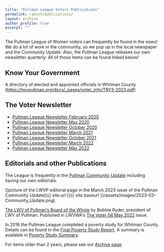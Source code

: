 ```yaml
---
title: "Pullman League Voters Publications"
permalink: /about/publications/
layout: archive
author_profile: true
excerpt: ""
---
```


The Pullman League of Women voters can frequently be found in the news! We do a lot of work in the community, so we pop up in the local newspaper and the Community Update. Also, the Pullman League releases our own newsletter quarterly. All of those items can be found linked below!

## Know Your Government

A directory of elected and appointed officials in Whitman County  (https://lwvpullman.org/docs/_pages/voter_info/TRY3-2023.pdf)

## The Voter Newsletter

* [Pullman League Newsletter February 2020](https://lwvpullman.org/assets/PDFs/VoterNewsletters/2020-2.pdf)
* [Pullman League Newsletter May 2020](https://lwvpullman.org/assets/PDFs/VoterNewsletters/2020-5.pdf)
* [Pullman League Newsletter October 2020](https://lwvpullman.org/assets/PDFs/VoterNewsletters/2020-10.pdf)
* [Pullman League Newsletter March 2021](https://lwvpullman.org/assets/PDFs/VoterNewsletters/2021-3.pdf)
* [Pullman League Newsletter October 2021](https://lwvpullman.org/assets/PDFs/VoterNewsletters/2021-10.pdf)
* [Pullman League Newsletter March 2022](https://lwvpullman.org/assets/PDFs/VoterNewsletters/2022-03.pdf)
* [Pullman League Newsletter May 2022](https://lwvpullman.org/assets/PDFs/VoterNewsletters/2022-5.pdf)


## Editorials and other Publications

The League is frequently in the [Pullman Community Update](https://pullmanchamber.com/live-in-pullman/pullman-community-update/) including having our own editorials.

![picture of the LWVP editorial page in the March 2023 issue of the Pullman Community Update]({{ site.url }}{{ site.baseurl }}/assets/images/2023-03-Community_Update.png)


[The LWV of Pullman’s Board of the Whole](https://lwvwa.org/page-18629/12767181) by Bobbie Ryder, president of LWV of Pullman.  Published in LWVWA's [The Voter 04 May 2022](https://mailchi.mp/lwvwa/this-month-in-league-updates-for-lwvwa-members-2699001?e=90299d6972) issue.

In 2016 the Pullman League completed a poverty study for Whitman County.  Details can be found in the [Final Poverty Study Report](https://www.lwvpullman.org/assets/PDFs/Pov_Study_Final.pdf).  A summary is available in [Poverty Study Summary](https://www.lwvpullman.org/assets/PDFs/Pov_Stdy_Exec_Summary.pdf).



For items older than 2 years, please see our [Archive page](https://lwvpullman.org/about/pubs_archive/)



